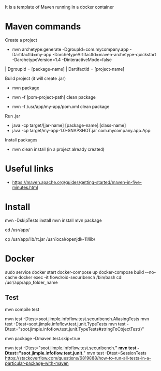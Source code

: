 It is a template of Maven running in a docker container 

# Maven commands

Create a project

- mvn archetype:generate -DgroupId=com.mycompany.app -DartifactId=my-app -DarchetypeArtifactId=maven-archetype-quickstart -DarchetypeVersion=1.4 -DinteractiveMode=false

| DgroupId = [package-name] 
| DartifactId = [project-name] 

Build project (it will create .jar)

- mvn package

- mvn -f [pom-project-path] clean package
- mvn -f /usr/app/my-app/pom.xml clean package

Run .jar

- java -cp target/[jar-name] [package-name].[class-name] 
- java -cp target/my-app-1.0-SNAPSHOT.jar com.mycompany.app.App 

Install packages

- mvn clean install (in a project already created)

# Useful links

- https://maven.apache.org/guides/getting-started/maven-in-five-minutes.html

# Install

mvn -DskipTests install
mvn install
mvn package

cd /usr/app/

cp /usr/app/lib/rt.jar /usr/local/openjdk-11/lib/

# Docker 

sudo service docker start
docker-compose up
docker-compose build --no-cache
docker exec -it flowdroid-securibench /bin/bash
cd /usr/app/app_folder_name

## Test

mvn compile test

mvn test -Dtest=soot.jimple.infoflow.test.securibench.AliasingTests
mvn test -Dtest=soot.jimple.infoflow.test.junit.TypeTests
mvn test -Dtest="soot.jimple.infoflow.test.junit.TypeTests#stringToObjectTest()"

mvn package -Dmaven.test.skip=true

mvn test -Dtest="soot.jimple.infoflow.test.securibench.**"
mvn test -Dtest="soot.jimple.infoflow.test.junit.**"
mvn test -Dtest=SessionTests
https://stackoverflow.com/questions/6819888/how-to-run-all-tests-in-a-particular-package-with-maven
